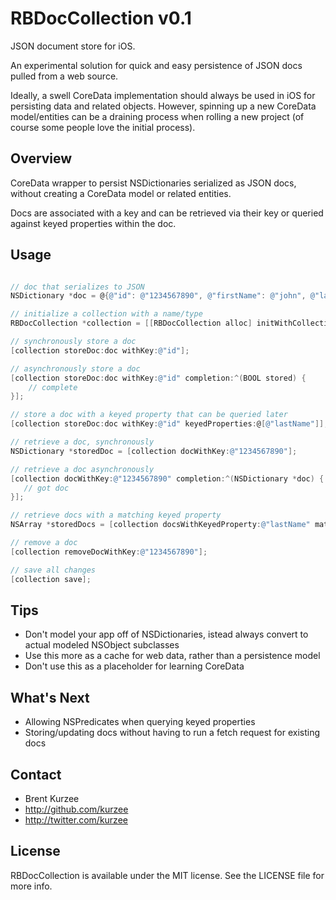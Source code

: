 RBDocCollection v0.1
===============

JSON document store for iOS.

An experimental solution for quick and easy persistence of JSON docs pulled from a web source.

Ideally, a swell CoreData implementation should always be used in iOS for persisting data and related objects. However, spinning up a new CoreData model/entities can be a draining process when rolling a new project (of course some people love the initial process).

## Overview
CoreData wrapper to persist NSDictionaries serialized as JSON docs, without creating a CoreData model or related entities.

Docs are associated with a key and can be retrieved via their key or queried against keyed properties within the doc.

## Usage
``` objective-c

// doc that serializes to JSON
NSDictionary *doc = @{@"id": @"1234567890", @"firstName": @"john", @"lastName": @"luther"};

// initialize a collection with a name/type
RBDocCollection *collection = [[RBDocCollection alloc] initWithCollectionName:@"persons"];

// synchronously store a doc
[collection storeDoc:doc withKey:@"id"];

// asynchronously store a doc
[collection storeDoc:doc withKey:@"id" completion:^(BOOL stored) {
    // complete
}];

// store a doc with a keyed property that can be queried later
[collection storeDoc:doc withKey:@"id" keyedProperties:@[@"lastName"]];

// retrieve a doc, synchronously
NSDictionary *storedDoc = [collection docWithKey:@"1234567890"];

// retrieve a doc asynchronously
[collection docWithKey:@"1234567890" completion:^(NSDictionary *doc) {
   // got doc
}];

// retrieve docs with a matching keyed property
NSArray *storedDocs = [collection docsWithKeyedProperty:@"lastName" matching:@"luther"];

// remove a doc
[collection removeDocWithKey:@"1234567890"];

// save all changes
[collection save];
```
## Tips
- Don't model your app off of NSDictionaries, istead always convert to actual modeled NSObject subclasses
- Use this more as a cache for web data, rather than a persistence model
- Don't use this as a placeholder for learning CoreData

## What's Next
- Allowing NSPredicates when querying keyed properties
- Storing/updating docs without having to run a fetch request for existing docs

## Contact
- Brent Kurzee
- http://github.com/kurzee
- http://twitter.com/kurzee

## License
RBDocCollection is available under the MIT license. See the LICENSE file for more info.
